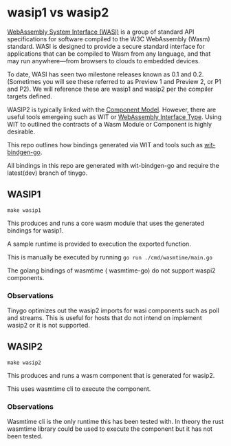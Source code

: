 # wasip1 vs wasip2 

[WebAssembly System Interface (WASI)](https://wasi.dev/) is a group of standard API specifications for software compiled to the W3C WebAssembly (Wasm) standard. WASI is designed to provide a secure standard interface for applications that can be compiled to Wasm from any language, and that may run anywhere—from browsers to clouds to embedded devices.

To date, WASI has seen two milestone releases known as 0.1 and 0.2. (Sometimes you will see these referred to as Preview 1 and Preview 2, or P1 and P2). We will reference these are wasip1 and wasip2 per the compiler targets defined. 

WASIP2 is typically linked with the [Component Model](https://component-model.bytecodealliance.org/). However, there are useful tools emergeing such as WIT or [WebAssembly Interface Type](https://component-model.bytecodealliance.org/design/wit.html). Using WIT to outlined the contracts of a Wasm Module or Component is highly desirable. 

This repo outlines how bindings generated via WIT and tools such as [wit-bindgen-go](https://github.com/ydnar/wasm-tools-go). 

All bindings in this repo are generated with wit-bindgen-go and require the latest(dev) branch of tinygo. 

## WASIP1 

`make wasip1` 

This produces and runs a core wasm module that uses the generated bindings for wasip1. 

A sample runtime is provided to execution the exported function. 

This is manually be executed by running `go run ./cmd/wasmtime/main.go` 

The golang bindings of wasmtime ( wasmtime-go) do not support waspi2 components. 

### Observations 

Tinygo optimizes out the wasip2 imports for wasi components such as poll and streams. This is useful for hosts that do not intend on implement wasip2 or it is not supported. 

## WASIP2 

`make wasip2` 

This produces and runs a wasm component that is generated for wasip2. 

This uses wasmtime cli to execute the component. 

### Observations 

Wasmtime cli is the only runtime this has been tested with. In theory the rust wasmtime library could be used to execute the component but it has not been tested. 
